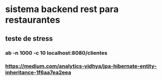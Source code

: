 # sistema backend rest para restaurantes

## teste de stress 

### ab -n 1000 -c 10 localhost:8080/clientes
### https://medium.com/analytics-vidhya/jpa-hibernate-entity-inheritance-1f6aa7ea2eea